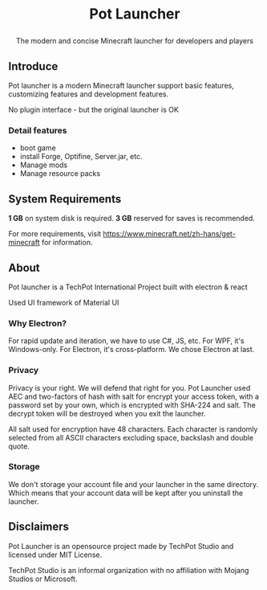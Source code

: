 # <p align="center">Pot Launcher</p>

<p align="center">The modern and concise Minecraft launcher for developers and players </p>

## Introduce

Pot launcher is a modern Minecraft launcher support basic features, customizing features and development features.

No plugin interface - but the original launcher is OK

### Detail features

- boot game
- install Forge, Optifine, Server.jar, etc.
- Manage mods
- Manage resource packs

## System Requirements

**1 GB** on system disk is required.
**3 GB** reserved for saves is recommended.

For more requirements, visit
<https://www.minecraft.net/zh-hans/get-minecraft>
for information.

## About

Pot launcher is a TechPot International Project built with electron & react

Used UI framework of Material UI

### Why Electron?

For rapid update and iteration, we have to use C#, JS, etc.
For WPF, it's Windows-only. For Electron, it's cross-platform.
We chose Electron at last.

### Privacy

Privacy is your right. We will defend that right for you.
Pot Launcher used AEC and two-factors of hash with salt for encrypt your access token, with a password set by your own, which is encrypted with SHA-224 and salt.
The decrypt token will be destroyed when you exit the launcher.

All salt used for encryption have 48 characters.
Each character is randomly selected from all ASCII characters excluding space, backslash and double quote.

### Storage

We don't storage your account file and your launcher in the same directory.
Which means that your account data will be kept after you uninstall the launcher.

## Disclaimers

Pot Launcher is an opensource project made by TechPot Studio and licensed under MIT License.

TechPot Studio is an informal organization with no affiliation with Mojang Studios or Microsoft.
